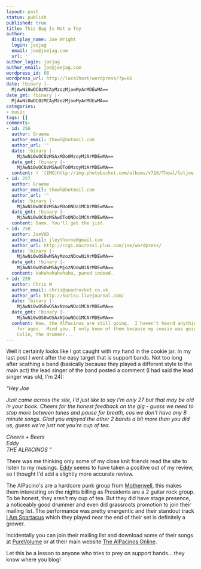 ```yaml
---
layout: post
status: publish
published: true
title: This Bag Is Not a Toy
author:
  display_name: Joe Wright
  login: joejag
  email: joe@joejag.com
  url: ''
author_login: joejag
author_email: joe@joejag.com
wordpress_id: 66
wordpress_url: http://localhost/wordpress/?p=66
date: !binary |-
  MjAwNi0wOC0zMCAyMzozMjowMyArMDEwMA==
date_gmt: !binary |-
  MjAwNi0wOC0zMCAyMzozMjowMyArMDEwMA==
categories:
- music
tags: []
comments:
- id: 256
  author: Graeme
  author_email: thewl@hotmail.com
  author_url: ''
  date: !binary |-
    MjAwNi0wOC0zMSAxMDo0MzoyMiArMDEwMA==
  date_gmt: !binary |-
    MjAwNi0wOC0zMSAwOTo0MzoyMiArMDEwMA==
  content: ! '[IMG]http://img.photobucket.com/albums/v716/Thewl/loljoe.jpg[/IMG]'
- id: 257
  author: Graeme
  author_email: thewl@hotmail.com
  author_url: ''
  date: !binary |-
    MjAwNi0wOC0zMSAxMDo0NDo1MCArMDEwMA==
  date_gmt: !binary |-
    MjAwNi0wOC0zMSAwOTo0NDo1MCArMDEwMA==
  content: Damn. You'll get the jist.
- id: 258
  author: JoeVOD
  author_email: jleythorne@gmail.com
  author_url: http://ccgi.macross1.plus.com/joe/wordpress/
  date: !binary |-
    MjAwNi0wOS0wMSAyMzozNDowNiArMDEwMA==
  date_gmt: !binary |-
    MjAwNi0wOS0wMSAyMjozNDowNiArMDEwMA==
  content: Hahahahahahaha, pwned indeed.
- id: 259
  author: Chris W
  author_email: chris@quadrocket.co.uk
  author_url: http://kurisu.livejournal.com/
  date: !binary |-
    MjAwNi0wOS0wOSAxNzowNDo1MCArMDEwMA==
  date_gmt: !binary |-
    MjAwNi0wOS0wOSAxNjowNDo1MCArMDEwMA==
  content: Wow, the AlPacinos are still going.  I haven't heard anything about them
    for ages.  Mind you, I only knew of them because my cousin was going out with
    Colin, the drummer...
---
```

<p>Well it certainly looks like I got caught with my hand in the cookie jar.  In my last post I went after the easy target that is support bands.  Not too long after scathing a band (basically because they played a different style to the main act) the lead singer of the band posted a comment (I had said the lead singer was old, I'm 24):</p>
<p><i>"Hey Joe</p>
<p>Just came across the site, I'd just like to say I'm only 27 but that may be old in your book. Cheers for the honest feedback on the gig - guess we need to stop more between tunes and pause for breath, cos we don't have any 8 minute songs. Glad you enjoyed the other 2 bands a bit more than you did us, guess we're just not you're cup of tea.</p>
<p>Cheers + Beers<br />
Eddy<br />
THE ALPACINOS "</i></p>
<p>There was me thinking only some of my close knit friends read the site to listen to my musings.  <a href="http://www.thealpacinos.com/eddy.htm">Eddy</a> seems to have taken a positive out of my review, so I thought I'd add a slightly more accurate review.</p>
<p>The AlPacino's are a hardcore punk group from <a href="http://www.knowhere.co.uk/3180_goingout.html">Motherwell</a>, this makes them interesting on the nights billing as Presidents are a 2 guitar rock group.  To be honest, they aren't my cup of tea.  But they did have stage presence, a noticeably good drummer and even did grassroots promotion to join their mailing list.  The performance was pretty energentic and their standout track <a href="/m/The_Alpacinos-I_Am_Spartacus.mp3">I Am Spartacus</a> which they played near the end of their set is definitely a grower.</p>
<p>Incidentally you can join their mailing list and download some of their songs at <a href="http://www.purevolume.com/thealpacinos">PureVolume</a> or at their main website <a href="http://www.thealpacinos.com">The AlPacinos Online</a>.</p>
<p>Let this be a lesson to anyone who tries to prey on support bands... they know where you blog!</p>
